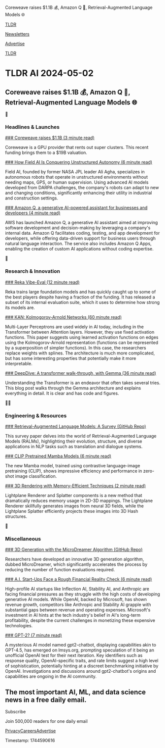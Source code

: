 Coreweave raises $1.1B 💰, Amazon Q 🤖, Retrieval-Augmented Language Models 🌐

[TLDR](/)

[Newsletters](/newsletters)

[Advertise](https://advertise.tldr.tech/)

[TLDR](/)

# TLDR AI 2024-05-02

## Coreweave raises $1.1B 💰, Amazon Q 🤖, Retrieval-Augmented Language Models 🌐

🚀

### Headlines & Launches

[### Coreweave raises $1.1B (3 minute read)](https://www.marketwatch.com/story/this-ai-startup-backed-by-nvidia-is-now-worth-19-billion-ac240ea0?utm_source=tldrai)

Coreweave is a GPU provider that rents out super clusters. This recent funding brings them to a $19B valuation.

[### How Field AI Is Conquering Unstructured Autonomy (6 minute read)](https://spectrum.ieee.org/autonomy-unstructured-field-ai?utm_source=tldrai)

Field AI, founded by former NASA JPL leader Ali Agha, specializes in autonomous robots that operate in unstructured environments without needing maps, GPS, or human supervision. Using advanced AI models developed from DARPA challenges, the company's robots can adapt to new and changing conditions, significantly enhancing their utility in industrial and construction settings.

[### Amazon Q, a generative AI-powered assistant for businesses and developers (4 minute read)](https://www.aboutamazon.com/news/aws/amazon-q-generative-ai-assistant-aws?utm_source=tldrai)

AWS has launched Amazon Q, a generative AI assistant aimed at improving software development and decision-making by leveraging a company's internal data. Amazon Q facilitates coding, testing, and app development for developers, while offering data-driven support for business users through natural language interaction. The service also includes Amazon Q Apps, enabling the creation of custom AI applications without coding expertise.

🧠

### Research & Innovation

[### Reka Vibe-Eval (12 minute read)](https://www.reka.ai/news/vibe-eval?utm_source=tldrai)

Reka trains large foundation models and has quickly caught up to some of the best players despite having a fraction of the funding. It has released a subset of its internal evaluation suite, which it uses to determine how strong its models are.

[### KAN: Kolmogorov-Arnold Networks (60 minute read)](https://arxiv.org/abs/2404.19756?utm_source=tldrai)

Multi-Layer Perceptrons are used widely in AI today, including in the Transformer between Attention layers. However, they use fixed activation functions. This paper suggests using learned activation functions on edges using the Kolmogorov-Arnold representation (functions can be represented by a superposition of simpler functions). In this case, the researchers replace weights with splines. The architecture is much more complicated, but has some interesting properties that potentially make it more interpretable.

[### DeepDive: A transformer walk-through, with Gemma (36 minute read)](https://graphcore-research.github.io/posts/gemma/?utm_source=tldrai)

Understanding the Transformer is an endeavor that often takes several tries. This blog post walks through the Gemma architecture and explains everything in detail. It is clear and has code and figures.

👨‍💻

### Engineering & Resources

[### Retrieval-Augmented Language Models: A Survey (GitHub Repo)](https://github.com/2471023025/ralm_survey?utm_source=tldrai)

This survey paper delves into the world of Retrieval-Augmented Language Models (RALMs), highlighting their evolution, structure, and diverse applications in NLP tasks such as translation and dialogue systems.

[### CLIP Pretrained Mamba Models (6 minute read)](https://arxiv.org/abs/2404.19394v1?utm_source=tldrai)

The new Mamba model, trained using contrastive language-image pretraining (CLIP), shows impressive efficiency and performance in zero-shot image classification.

[### 3D Rendering with Memory-Efficient Techniques (2 minute read)](https://lightplane.github.io/?utm_source=tldrai)

Lightplane Renderer and Splatter components is a new method that dramatically reduces memory usage in 2D-3D mappings. The Lightplane Renderer skillfully generates images from neural 3D fields, while the Lightplane Splatter efficiently projects these images into 3D Hash structures.

🎁

### Miscellaneous

[### 3D Generation with the MicroDreamer Algorithm (GitHub Repo)](https://github.com/ml-gsai/microdreamer?utm_source=tldrai)

Researchers have developed an innovative 3D generation algorithm, dubbed MicroDreamer, which significantly accelerates the process by reducing the number of function evaluations required.

[### A.I. Start-Ups Face a Rough Financial Reality Check (6 minute read)](https://www.nytimes.com/2024/04/29/technology/ai-startups-financial-reality.html?utm_source=tldrai)

High-profile AI startups like Inflection AI, Stability AI, and Anthropic are facing financial pressures as they struggle with the high costs of developing generative AI models. While OpenAI, backed by Microsoft, has shown revenue growth, competitors like Anthropic and Stability AI grapple with substantial gaps between revenue and operating expenses. Microsoft's investment in AI hints at the tech industry's belief in AI's long-term profitability, despite the current challenges in monetizing these expensive technologies.

[### GPT-2? (7 minute read)](https://rentry.co/GPT2?utm_source=tldrai)

A mysterious AI model named gpt2-chatbot, displaying capabilities akin to GPT-4.5, has emerged on lmsys.org, prompting speculation of it being an unofficial OpenAI test for their next iteration. Key identifiers such as response quality, OpenAI-specific traits, and rate limits suggest a high level of sophistication, potentially hinting at a discreet benchmarking initiative by OpenAI. Investigations and discussions around gpt2-chatbot's origins and capabilities are ongoing in the AI community.

## The most important AI, ML, and data science news in a free daily email.

Subscribe

Join 500,000 readers for one daily email

[Privacy](/privacy)[Careers](https://jobs.ashbyhq.com/tldr.tech)[Advertise](/ai/advertise)

Timestamp: 1744590616
